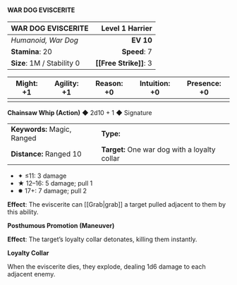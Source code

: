 #### WAR DOG EVISCERITE

| WAR DOG EVISCERITE         | **Level 1 Harrier** |
| :------------------------- | ------------------: |
| *Humanoid, War Dog*        |           **EV 10** |
| **Stamina**: 20            |        **Speed**: 7 |
| **Size**: 1M / Stability 0 |  **[[Free Strike]]**: 3 |

| **Might**: +1 | **Agility**: +1 | **Reason**: +0 | **Intuition**: +0 | **Presence**: +0 |
| ------------- | --------------- | -------------- | ----------------- | ---------------- |
|               |                 |                |                   |                  |

**Chainsaw Whip (Action)** ◆ 2d10 + 1 ◆ Signature

|                             |                                               |
| :-------------------------- | :-------------------------------------------- |
| **Keywords:** Magic, Ranged | **Type:**                                     |
| **Distance:** Ranged 10     | **Target:** One war dog with a loyalty collar |

- ✦ ≤11: 3 damage
- ★ 12–16: 5 damage; pull 1
- ✸ 17+: 7 damage; pull 2

**Effect**: The eviscerite can [[Grab|grab]] a target pulled adjacent to them by this ability.

**Posthumous Promotion (Maneuver)**

**Effect**: The target’s loyalty collar detonates, killing them instantly.

**Loyalty Collar**

When the eviscerite dies, they explode, dealing 1d6 damage to each adjacent enemy.
